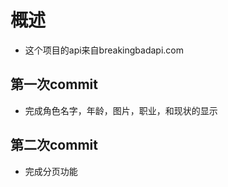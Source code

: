 # 概述

- 这个项目的api来自breakingbadapi.com

## 第一次commit

- 完成角色名字，年龄，图片，职业，和现状的显示

## 第二次commit

- 完成分页功能



